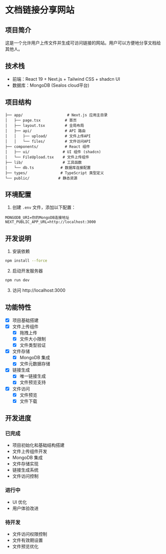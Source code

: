 # 文档链接分享网站

## 项目简介
这是一个允许用户上传文件并生成可访问链接的网站。用户可以方便地分享文档给其他人。

## 技术栈
- 前端：React 19 + Next.js + Tailwind CSS + shadcn UI
- 数据库：MongoDB (Sealos cloud平台)

## 项目结构
```
├── app/                    # Next.js 应用主目录
│   ├── page.tsx           # 首页
│   ├── layout.tsx         # 全局布局
│   ├── api/               # API 路由
│   │   ├── upload/        # 文件上传API
│   │   └── files/         # 文件访问API
├── components/            # React 组件
│   ├── ui/               # UI 组件 (shadcn)
│   └── FileUpload.tsx    # 文件上传组件
├── lib/                  # 工具函数
│   └── db.ts            # 数据库连接配置
├── types/               # TypeScript 类型定义
└── public/             # 静态资源
```

## 环境配置
1. 创建 `.env` 文件，添加以下配置：
```
MONGODB_URI=你的MongoDB连接地址
NEXT_PUBLIC_APP_URL=http://localhost:3000
```

## 开发说明
1. 安装依赖
```bash
npm install --force
```

2. 启动开发服务器
```bash
npm run dev
```

3. 访问 http://localhost:3000

## 功能特性
- [x] 项目基础搭建
- [x] 文件上传组件
  - [x] 拖拽上传
  - [x] 文件大小限制
  - [x] 文件类型验证
- [x] 文件存储
  - [x] MongoDB 集成
  - [x] 文件元数据存储
- [x] 链接生成
  - [x] 唯一链接生成
  - [x] 文件预览支持
- [x] 文件访问
  - [x] 文件预览
  - [x] 文件下载

## 开发进度
### 已完成
- 项目初始化和基础结构搭建
- 文件上传组件开发
- MongoDB 集成
- 文件存储实现
- 链接生成系统
- 文件访问控制

### 进行中
- UI 优化
- 用户体验改进

### 待开发
- 文件访问权限控制
- 文件有效期设置
- 文件预览优化
